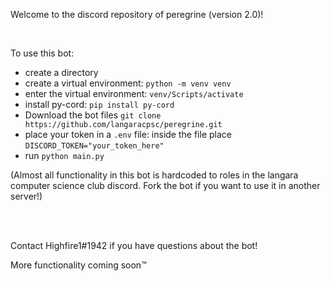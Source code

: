 Welcome to the discord repository of peregrine (version 2.0)!

<br/>

To use this bot:
- create a directory
- create a virtual environment: `python -m venv venv`
- enter the virtual environment: `venv/Scripts/activate`
- install py-cord: `pip install py-cord`
- Download the bot files `git clone https://github.com/langaracpsc/peregrine.git`
- place your token in a `.env` file: inside the file place `DISCORD_TOKEN="your_token_here"`
- run `python main.py`

(Almost all functionality in this bot is hardcoded to roles in the langara computer science club discord. Fork the bot if you want to use it in another server!)

<br/>
<br/>

Contact Highfire1#1942 if you have questions about the bot!

More functionality coming soon™️
